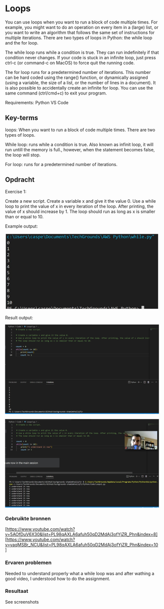 # Loops

You can use loops when you want to run a block of code multiple times. For example, you might want to do an operation on every item in a (large) list, or you want to write an algorithm that follows the same set of instructions for multiple iterations.
There are two types of loops in Python: the while loop and the for loop.

The while loop runs while a condition is true. They can run indefinitely if that condition never changes. If your code is stuck in an infinite loop, just press ctrl-c (or command-c on MacOS) to force quit the running code.

The for loop runs for a predetermined number of iterations. This number can be hard coded using the range() function, or dynamically assigned (using a variable, the size of a list, or the number of lines in a document). It is also possible to accidentally create an infinite for loop. You can use the same command (ctrl/cmd+c) to exit your program.

Requirements:
Python
VS Code

## Key-terms

loops: When you want to run a block of code multiple times. There are two types of loops.

While loop: runs while a condition is true. Also known as infinit loop, it will run untill the memory is full., however, when the statement becomes false, the loop will stop.

For loop: runs for a predetermined number of iterations.

## Opdracht

Exercise 1:

Create a new script.
Create a variable x and give it the value 0.
Use a while loop to print the value of x in every iteration of the loop. After printing, the value of x should increase by 1. The loop should run as long as x is smaller than or equal to 10.

Example output:

![Alt text](../../00_includes/Python/Loops1.jpg)

Result output:

![Alt text](<../../00_includes/Python/While loop1.jpg>)

![Alt text](<../../00_includes/Python/While loop2.jpg>)



### Gebruikte bronnen

[https://www.youtube.com/watch?v=5AOfDuV6X30&list=PL98qAXLA6afuh50qD2MdAj3ofYjZR_Phn&index=8]
[https://www.youtube.com/watch?v=yaqMSBr_NCU&list=PL98qAXLA6afuh50qD2MdAj3ofYjZR_Phn&index=10]

### Ervaren problemen
Needed to understand properly what a while loop was and after wathing a good video, I understood how to do the assignment.

### Resultaat
See screenshots